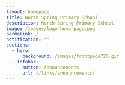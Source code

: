 ```yaml
---
layout: homepage
title: North Spring Primary School
description: North Spring Primary School
image: /images/logo-home-page.png
permalink: /
notification: ""
sections:
  - hero:
      background: /images/frontpage720.gif
  - infobar:
      button: Announcements
      url: //links/announcements/
---
```

